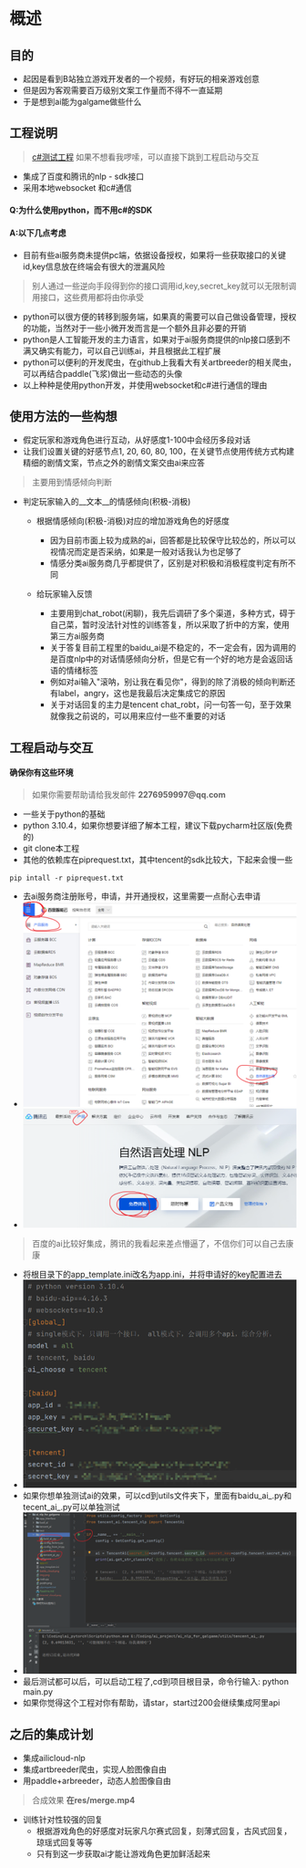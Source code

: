 # 概述

## 目的

- 起因是看到B站独立游戏开发者的一个视频，有好玩的相亲游戏创意
- 但是因为客观需要百万级别文案工作量而不得不一直延期
- 于是想到ai能为galgame做些什么

## 工程说明
> [c#测试工程](https://gitee.com/liuliuliuweixing/websocket-test.git)
> 如果不想看我啰嗦，可以直接下跳到工程启动与交互

- 集成了百度和腾讯的nlp - sdk接口
- 采用本地websocket 和c#通信

#### Q:为什么使用python，而不用c#的SDK
#### A:以下几点考虑

- 目前有些ai服务商未提供pc端，依据设备授权，如果将一些获取接口的关键id,key信息放在终端会有很大的泄漏风险
> 别人通过一些逆向手段得到你的接口调用id,key,secret_key就可以无限制调用接口，这些费用都将由你承受

- python可以很方便的转移到服务端，如果真的需要可以自己做设备管理，授权的功能，当然对于一些小微开发而言是一个额外且非必要的开销
- python是人工智能开发的主力语言，如果对于ai服务商提供的nlp接口感到不满又确实有能力，可以自己训练ai，并且根据此工程扩展
- python可以便利的开发爬虫，在github上我看大有关artbreeder的相关爬虫，可以再结合paddle(飞浆)做出一些动态的头像
- 以上种种是使用python开发，并使用websocket和c#进行通信的理由

## 使用方法的一些构想

- 假定玩家和游戏角色进行互动，从好感度1-100中会经历多段对话
- 让我们设置关键的好感节点1, 20, 60, 80, 100，在关键节点使用传统方式构建精细的剧情文案，节点之外的剧情文案交由ai来应答
> 主要用到情感倾向判断    
  - 判定玩家输入的__文本__的情感倾向(积极-消极)
    - 根据情感倾向(积极-消极)对应的增加游戏角色的好感度
        - 因为目前市面上较为成熟的ai，回答都是比较保守比较怂的，所以可以视情况而定是否采纳，如果是一般对话我认为也足够了
        - 情感分类ai服务商几乎都提供了，区别是对积极和消极程度判定有所不同
  
    - 给玩家输入反馈
      - 主要用到chat_robot(闲聊)，我先后调研了多个渠道，多种方式，碍于自己菜，暂时没法针对性的训练答复，所以采取了折中的方案，使用第三方ai服务商
      - 关于答复目前工程里的baidu_ai是不稳定的，不一定会有，因为调用的是百度nlp中的对话情感倾向分析，但是它有一个好的地方是会返回话语的情绪标签
      - 例如对ai输入"滚呐，别让我在看见你"，得到的除了消极的倾向判断还有label，angry，这也是我最后决定集成它的原因
      - 关于对话回复的主力是tencent chat_robt，问一句答一句，至于效果就像我之前说的，可以用来应付一些不重要的对话
  
## 工程启动与交互

#### 确保你有这些环境
> 如果你需要帮助请给我发邮件 __2276959997@qq.com__

- 一些关于python的基础
- python 3.10.4，如果你想要详细了解本工程，建议下载pycharm社区版(免费的)
- git clone本工程
- 其他的依赖库在piprequest.txt，其中tencent的sdk比较大，下起来会慢一些
```
pip intall -r piprequest.txt
```
- 去ai服务商注册账号，申请，并开通授权，这里需要一点耐心去申请
- ![baidu_cloud](res/baidu_cloud.png)
- ![tencent_cloud](res/tencent_cloud.png)
> 百度的ai比较好集成，腾讯的我看起来差点懵逼了，不信你们可以自己去康康
- 将根目录下的app_template.ini改名为app.ini，并将申请好的key配置进去
- ![](res/peizhi.png)
- 如果你想单独测试ai的效果，可以cd到utils文件夹下，里面有baidu_ai_.py和tecent_ai_.py可以单独测试
- ![](res/single_test.png)
- 最后测试都可以后，可以启动工程了,cd到项目根目录，命令行输入: python main.py
- 如果你觉得这个工程对你有帮助，请star，start过200会继续集成阿里api

## 之后的集成计划

- 集成ailicloud-nlp
- 集成artbreeder爬虫，实现人脸图像自由
- 用paddle+arbreeder，动态人脸图像自由
> 合成效果 __在res/merge.mp4__
- 训练针对性较强的回复
  - 根据游戏角色的好感度对玩家凡尔赛式回复，刻薄式回复，古风式回复，琼瑶式回复等等
  - 只有到这一步获取ai才能让游戏角色更加鲜活起来

 
